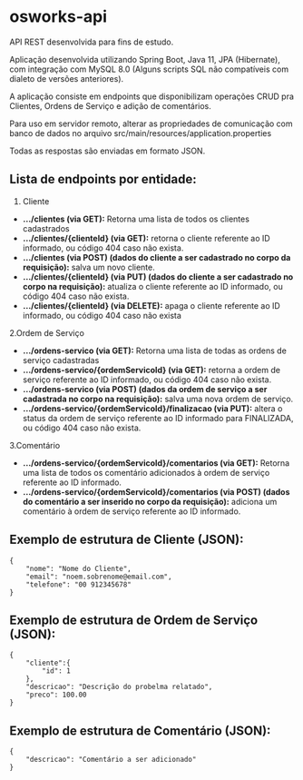 # osworks-api
API REST desenvolvida para fins de estudo.

Aplicação desenvolvida utilizando Spring Boot, Java 11, JPA (Hibernate),
com integração com MySQL 8.0 (Alguns scripts SQL não compatíveis com dialeto de versões anteriores).

A aplicação consiste em endpoints que disponibilizam operações CRUD pra Clientes, Ordens de Serviço e adição de comentários.

Para uso em servidor remoto, alterar as propriedades de comunicação com banco de dados no arquivo src/main/resources/application.properties

Todas as respostas são enviadas em formato JSON.

## Lista de endpoints por entidade:

1. Cliente
* **.../clientes (via GET):** Retorna uma lista de todos os clientes cadastrados
* **.../clientes/{clienteId} (via GET):** retorna o cliente referente ao ID informado, ou código 404 caso não exista.
* **.../clientes (via POST) (dados do cliente a ser cadastrado no corpo da requisição):** salva um novo cliente. 
* **.../clientes/{clienteId} (via PUT) (dados do cliente a ser cadastrado no corpo na requisição):** atualiza o cliente referente ao ID informado, ou código 404 caso não exista.
* **.../clientes/{clienteId} (via DELETE):** apaga o cliente referente ao ID informado, ou código 404 caso não exista

2.Ordem de Serviço
* **.../ordens-servico (via GET):** Retorna uma lista de todas as ordens de serviço cadastradas
* **.../ordens-servico/{ordemServicoId} (via GET):** retorna a ordem de serviço referente ao ID informado, ou código 404 caso não exista.
* **.../ordens-servico (via POST) (dados da ordem de serviço a ser cadastrada no corpo na requisição):** salva uma nova ordem de serviço. 
* **.../ordens-servico/{ordemServicoId}/finalizacao (via PUT):** altera o status da ordem de serviço referente ao ID informado para FINALIZADA, ou código 404 caso não exista.

3.Comentário
* **.../ordens-servico/{ordemServicoId}/comentarios (via GET):** Retorna uma lista de todos os comentário adicionados à ordem de serviço referente ao ID informado.
* **.../ordens-servico/{ordemServicoId}/comentarios (via POST) (dados do comentário a ser inserido no corpo da requisição):** adiciona um comentário à ordem de serviço referente ao ID informado. 

## Exemplo de estrutura de Cliente (JSON):
```
{
    "nome": "Nome do Cliente",
    "email": "noem.sobrenome@email.com",
    "telefone": "00 912345678"
}
```

## Exemplo de estrutura de Ordem de Serviço (JSON):
```
{
    "cliente":{
        "id": 1
    },
    "descricao": "Descrição do probelma relatado",
    "preco": 100.00
}
```

## Exemplo de estrutura de Comentário (JSON):
```
{
    "descricao": "Comentário a ser adicionado"
}
```
